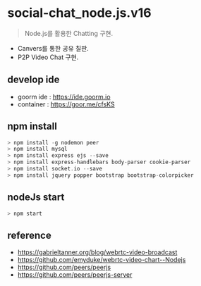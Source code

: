 # social-chat_node.js.v16
> Node.js를 활용한 Chatting 구현.
- Canvers를 통한 공유 칠판.
- P2P Video Chat 구현.

## develop ide 
- goorm ide : https://ide.goorm.io
- container : https://goor.me/cfsKS

## npm install 
```c
> npm install -g nodemon peer
> npm install mysql
> npm install express ejs --save
> npm install express-handlebars body-parser cookie-parser
> npm install socket.io --save
> npm install jquery popper bootstrap bootstrap-colorpicker
```

## nodeJs start
```c
> npm start
```

## reference
- https://gabrieltanner.org/blog/webrtc-video-broadcast
- https://github.com/emyduke/webrtc-video-chart--Nodejs
- https://github.com/peers/peerjs
- https://github.com/peers/peerjs-server

